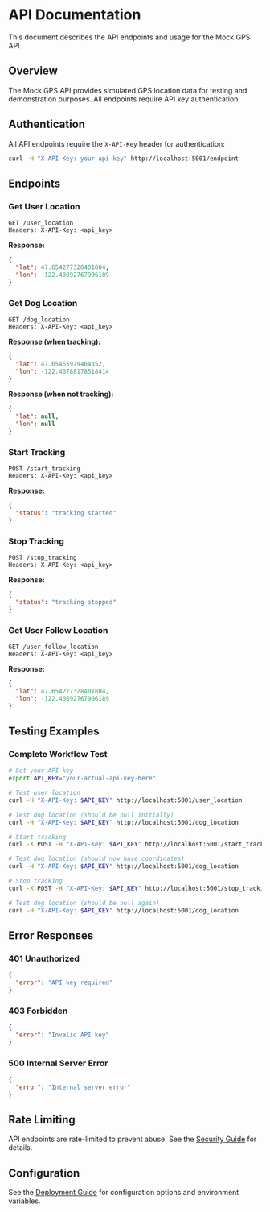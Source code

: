 # API Documentation

This document describes the API endpoints and usage for the Mock GPS API.

## Overview

The Mock GPS API provides simulated GPS location data for testing and demonstration purposes. All endpoints require API key authentication.

## Authentication

All API endpoints require the `X-API-Key` header for authentication:

```bash
curl -H "X-API-Key: your-api-key" http://localhost:5001/endpoint
```

## Endpoints

### Get User Location
```http
GET /user_location
Headers: X-API-Key: <api_key>
```

**Response:**
```json
{
  "lat": 47.654277328401804,
  "lon": -122.40892767906189
}
```

### Get Dog Location
```http
GET /dog_location
Headers: X-API-Key: <api_key>
```

**Response (when tracking):**
```json
{
  "lat": 47.65465979464352,
  "lon": -122.40788178518414
}
```

**Response (when not tracking):**
```json
{
  "lat": null,
  "lon": null
}
```

### Start Tracking
```http
POST /start_tracking
Headers: X-API-Key: <api_key>
```

**Response:**
```json
{
  "status": "tracking started"
}
```

### Stop Tracking
```http
POST /stop_tracking
Headers: X-API-Key: <api_key>
```

**Response:**
```json
{
  "status": "tracking stopped"
}
```

### Get User Follow Location
```http
GET /user_follow_location
Headers: X-API-Key: <api_key>
```

**Response:**
```json
{
  "lat": 47.654277328401804,
  "lon": -122.40892767906189
}
```

## Testing Examples

### Complete Workflow Test
```bash
# Set your API key
export API_KEY="your-actual-api-key-here"

# Test user location
curl -H "X-API-Key: $API_KEY" http://localhost:5001/user_location

# Test dog location (should be null initially)
curl -H "X-API-Key: $API_KEY" http://localhost:5001/dog_location

# Start tracking
curl -X POST -H "X-API-Key: $API_KEY" http://localhost:5001/start_tracking

# Test dog location (should now have coordinates)
curl -H "X-API-Key: $API_KEY" http://localhost:5001/dog_location

# Stop tracking
curl -X POST -H "X-API-Key: $API_KEY" http://localhost:5001/stop_tracking

# Test dog location (should be null again)
curl -H "X-API-Key: $API_KEY" http://localhost:5001/dog_location
```

## Error Responses

### 401 Unauthorized
```json
{
  "error": "API key required"
}
```

### 403 Forbidden
```json
{
  "error": "Invalid API key"
}
```

### 500 Internal Server Error
```json
{
  "error": "Internal server error"
}
```

## Rate Limiting

API endpoints are rate-limited to prevent abuse. See the [Security Guide](../internal/SECURITY.md) for details.

## Configuration

See the [Deployment Guide](../internal/DEPLOYMENT.md) for configuration options and environment variables.
